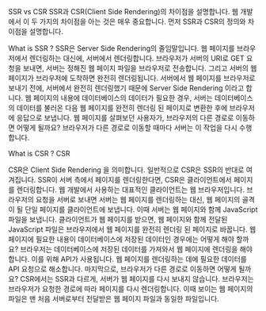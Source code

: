 SSR vs CSR
SSR과 CSR(Client Side Rendering)의 차이점을 설명합니다. 웹 개발에서 이 두 가지의 차이점을 아는 것은 매우 중요합니다. 먼저 SSR과 CSR의 정의와 차이점을 설명합니다.

What is SSR ?
SSR은 Server Side Rendering의 줄임말입니다. 웹 페이지를 브라우저에서 렌더링하는 대신에, 서버에서 렌더링합니다. 브라우저가 서버의 URI로 GET 요청을 보내면, 서버는 정해진 웹 페이지 파일을 브라우저로 전송합니다. 그리고 서버의 웹 페이지가 브라우저에 도착하면 완전히 렌더링됩니다. 서버에서 웹 페이지를 브라우저로 보내기 전에, 서버에서 완전히 렌더링했기 때문에 Server Side Rendering 이라고 합니다. 웹 페이지의 내용에 데이터베이스의 데이터가 필요한 경우, 서버는 데이터베이스의 데이터를 불러온 다음 웹 페이지를 완전히 렌더링 된 페이지로 변환한 후에 브라우저에 응답으로 보냅니다. 웹 페이지를 살펴보던 사용자가, 브라우저의 다른 경로로 이동하면 어떻게 될까요? 브라우저가 다른 경로로 이동할 때마다 서버는 이 작업을 다시 수행합니다.

What is CSR ?
CSR

CSR은 Client Side Rendering 을 의미합니다. 일반적으로 CSR은 SSR의 반대로 여겨집니다. SSR이 서버 측에서 페이지를 렌더링한다면, CSR은 클라이언트에서 페이지를 렌더링합니다. 웹 개발에서 사용하는 대표적인 클라이언트는 웹 브라우저입니다. 브라우저의 요청을 서버로 보내면 서버는 웹 페이지를 렌더링하는 대신, 웹 페이지의 골격이 될 단일 페이지를 클라이언트에 보냅니다. 이때 서버는 웹 페이지와 함께 JavaScript 파일을 보냅니다. 클라이언트가 웹 페이지를 받으면, 웹 페이지와 함께 전달된 JavaScript 파일은 브라우저에서 웹 페이지를 완전히 렌더링 된 페이지로 바꿉니다. 웹 페이지에 필요한 내용이 데이터베이스에 저장된 데이터인 경우에는 어떻게 해야 할까요? 브라우저는 데이터베이스에 저장된 데이터를 가져와서 웹 페이지에 렌더링을 해야 합니다. 이를 위해 API가 사용됩니다. 웹 페이지를 렌더링하는 데에 필요한 데이터를 API 요청으로 해소합니다. 마지막으로, 브라우저가 다른 경로로 이동하면 어떻게 될까요? CSR에서는 SSR과 다르게, 서버가 웹 페이지를 다시 보내지 않습니다. 브라우저는 브라우저가 요청한 경로에 따라 페이지를 다시 렌더링합니다. 이때 보이는 웹 페이지의 파일은 맨 처음 서버로부터 전달받은 웹 페이지 파일과 동일한 파일입니다.
